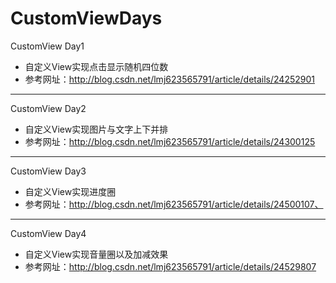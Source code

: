 # CustomViewDays

CustomView Day1

* 自定义View实现点击显示随机四位数
* 参考网址：http://blog.csdn.net/lmj623565791/article/details/24252901

- - -

CustomView Day2

* 自定义View实现图片与文字上下并排
* 参考网址：http://blog.csdn.net/lmj623565791/article/details/24300125

- - -

CustomView Day3

* 自定义View实现进度圈
* 参考网址：http://blog.csdn.net/lmj623565791/article/details/24500107、

- - -

CustomView Day4

* 自定义View实现音量圈以及加减效果
* 参考网址：http://blog.csdn.net/lmj623565791/article/details/24529807